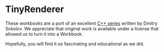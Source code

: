 # TinyRenderer

These workbooks are a port of an excellent [C++ series](https://github.com/ssloy/tinyrenderer/wiki) written by Dmitry Sokolov.
We appreciate that original work is available under a license that allowed us to turn it into a Workbook.

Hopefully, you will find it *as* fascinating and educational as we did.

